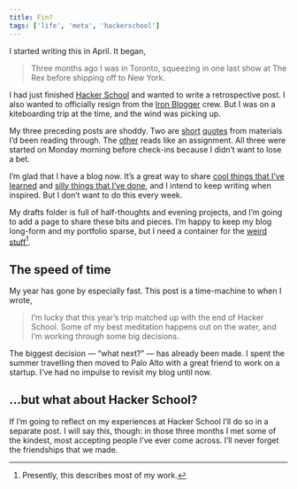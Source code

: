 ```yaml
---
title: Fin?
tags: ['life', 'meta', 'hackerschool']
---
```


I started writing this in April. It began,

> Three months ago I was in Toronto, squeezing in one last show at The Rex before shipping off to New York.

I had just finished [Hacker School](https://www.hackerschool.com/) and wanted to write a retrospective post. I also wanted to officially resign from the [Iron Blogger](../iron-blogger/) crew. But I was on a kiteboarding trip at the time, and the wind was picking up.

My three preceding posts are shoddy. Two are [short](../a-language-for-weaklings/) [quotes](../accidental-reset/) from materials I’d been reading through. The [other](../the-cats-whisker-detector/) reads like an assignment. All three were started on Monday morning before check-ins because I didn’t want to lose a bet.

I’m glad that I have a blog now. It’s a great way to share [cool things that I’ve learned](../window.clusterfuck/) and [silly things that I’ve done](../taking-the-average-tone/), and I intend to keep writing when inspired. But I don’t want to do this every week.

My drafts folder is full of half-thoughts and evening projects, and I’m going to add a page to share these bits and pieces. I’m happy to keep my blog long-form and my portfolio sparse, but I need a container for the [weird stuff](http://ushld.rileyjshaw.com)[^1].

## The speed of time

My year has gone by especially fast. This post is a time-machine to when I wrote,

> I’m lucky that this year’s trip matched up with the end of Hacker School. Some of my best meditation happens out on the water, and I’m working through some big decisions.

The biggest decision — “what next?” — has already been made. I spent the summer travelling then moved to Palo Alto with a great friend to work on a startup. I’ve had no impulse to revisit my blog until now.

## …but what about Hacker School?

If I’m going to reflect on my experiences at Hacker School I’ll do so in a separate post. I will say this, though: in those three months I met some of the kindest, most accepting people I’ve ever come across. I’ll never forget the friendships that we made.

[^1]: Presently, this describes most of my work.
